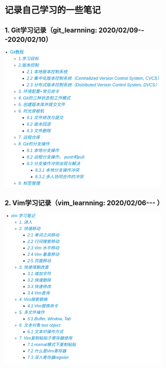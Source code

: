 # 记录自己学习的一些笔记
## 1. Git学习记录（git_learnning: 2020/02/09---2020/02/10）
![](images/2021-02-10-21-02-06.png)
## 2. Vim学习记录（vim_learnning: 2020/02/06---		）
![](images/2021-02-10-21-02-31.png)
